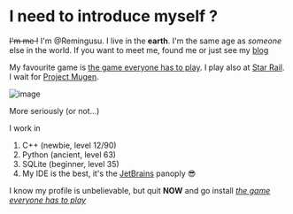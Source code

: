 # I need to introduce myself ?

~~I'm me !~~ I'm @Remingusu. I live in the **earth**. I'm the same age as *someone* else in the world. If you want to meet me, found me or just see my [blog](https://blogs.mtdv.me/blog/posts/user_personal_data_copyt)

My favourite game is [the game everyone has to play](https://genshin.hoyoverse.com). I play also at [Star Rail](https://hsr.hoyoverse.com). I wait for [Project Mugen](https://www.projectmugen.com).

![image](https://s3.getstickerpack.com/storage/uploads/sticker-pack/genshin-impact-hutao/sticker_4.png?ab8cb15b8aa36d2a097049a34627701c&d=200x200)

More seriously (or not...)

I work in 
  1. C++ (newbie, level 12/90)
  1. Python (ancient, level 63)
  1. SQLite (beginner, level 35)
  1. My IDE is the best, it's the [JetBrains](https://www.jetbrains.com) panoply 😎

I know my profile is unbelievable, but quit **NOW** and go install *[the game everyone has to play](https://genshin.hoyoverse.com)*


